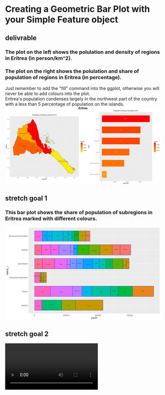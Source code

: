 # Creating a Geometric Bar Plot with your Simple Feature object
## delivrable 
### The plot on the left shows the polulation and density of regions in Eritrea (in person/km^2).  
### The plot on the right shows the polulation and share of population of regions in Eritrea (in percentage).  
Just remember to add the "fill" command into the ggplot, otherwise you will never be able to add colours into the plot.  
Eritrea's population condenses largely in the northwest part of the country with a less than 5 percentage of population on the islands.  
![](eritrea.png)
## stretch goal 1
### This bar plot shows the share of population of subregions in Eritrea marked with different colours.
![](eri_adm2_bp.png)
## stretch goal 2
![](3d_movie.mp4)

